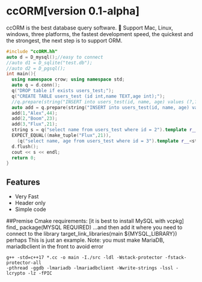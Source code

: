 ﻿# ccORM[version 0.1-alpha]
ccORM is the best database query software.
🚀 Support Mac, Linux, windows, three platforms, the fastest development speed, the quickest and the strongest, the next step is to support ORM.
```c++
#include "ccORM.hh"
auto d = D_mysql();//easy to connect
//auto d1 = D_sqlite("test.db");
//auto d2 = D_pgsql();
int main(){
  using namespace crow; using namespace std;
  auto q = d.conn();
  q("DROP table if exists users_test;");
  q("CREATE TABLE users_test (id int,name TEXT,age int);");
  //q.prepare(string("INSERT into users_test(id, name, age) values (?,?,?);"))(4, "Deaod", 32);
  auto add = q.prepare(string("INSERT into users_test(id, name, age) values (?,?,?);"));
  add(1,"Alex",44);
  add(2,"Boom",23);
  add(3,"Flux",21);
  string s = q("select name from users_test where id = 2").template r__<string>();
  EXPECT_EQUAL((make_tuple("Flux",21)),
    (q("select name, age from users_test where id = 3").template r__<string,int>()));
  d.flush();
  cout << s << endl;
  return 0;
}
```

## Features
 - Very Fast
 - Header only
 - Simple code

##Premise
Cmake requirements: [it is best to install MySQL with vcpkg]
find_ package(MYSQL REQUIRED)
...and then add it where you need to connect to the library
target_link_libraries(main ${MYSQL_LIBRARY})
perhaps
This is just an example. Note: you must make MariaDB, mariadbclient in the front to avoid error
```
g++ -std=c++17 *.cc -o main -I./src -ldl -Wstack-protector -fstack-protector-all
-pthread -ggdb -lmariadb -lmariadbclient -Wwrite-strings -lssl -lcrypto -lz -fPIC 
```